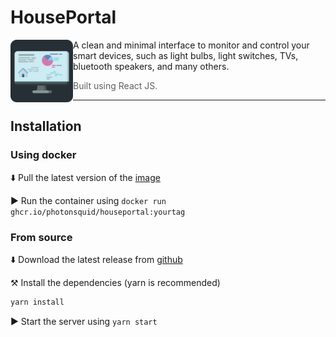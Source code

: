 # HousePortal

<img src="public/houseportal.svg" alt="Logo" width="100" align="left" />

A clean and minimal interface to monitor and control your smart devices, such as light bulbs, light switches, TVs, bluetooth speakers, and many others.

> Built using React JS.

___

## Installation

### Using docker

⬇️ Pull the latest version of the [image](https://github.com/photonsquid/HousePortal/pkgs/container/houseportal)

▶️ Run the container using `docker run ghcr.io/photonsquid/houseportal:yourtag`

### From source

⬇️ Download the latest release from [github](https://github.com/photonsquid/HousePortal/releases/latest)

⚒️ Install the dependencies (yarn is recommended)


```bash
yarn install
```

▶️ Start the server using `yarn start`